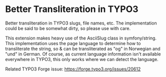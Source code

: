 # Better Transliteration in TYPO3

Better transliteration in TYPO3 slugs, file names, etc. The implementation could be said to be
somewhat dirty, so please use with care.

This extension makes heavy use of the AsciiSlug class in symfony/string. This implementation uses 
the page language to determine how to transliterate the string, so & can be transliterated as "og" 
in Norwegian and "und" in German. Of course, as current language information isn't available 
everywhere in TYPO3, this only works where we can detect the language.

Related TYPO3 Forge issue: https://forge.typo3.org/issues/20612
